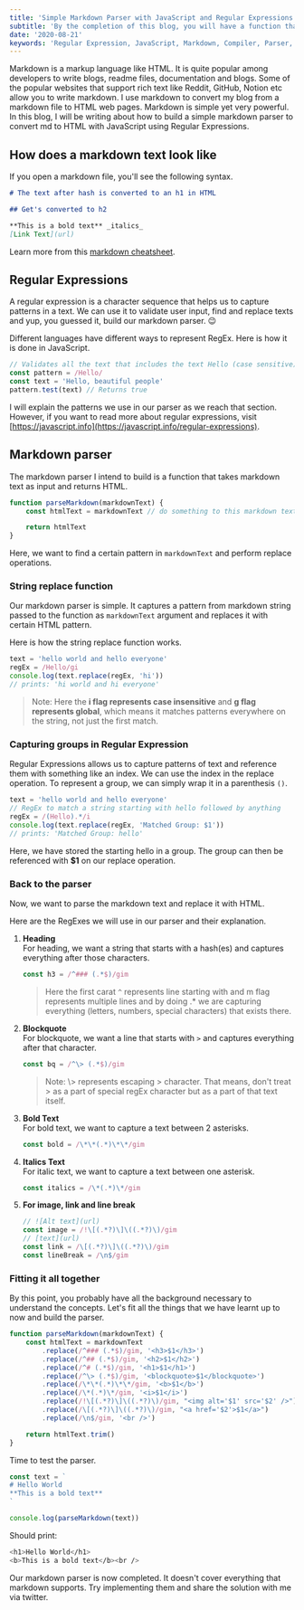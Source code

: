 ```yaml
---
title: 'Simple Markdown Parser with JavaScript and Regular Expressions'
subtitle: 'By the completion of this blog, you will have a function that takes in a markdown text and return a HTML text.'
date: '2020-08-21'
keywords: 'Regular Expression, JavaScript, Markdown, Compiler, Parser, RegEx'
---
```


Markdown is a markup language like HTML. It is quite popular among developers to write blogs, readme files, documentation and blogs. Some of the popular websites that support rich text like Reddit, GitHub, Notion etc allow you to write markdown. I use markdown to convert my blog from a markdown file to HTML web pages. Markdown is simple yet very powerful. In this blog, I will be writing about how to build a simple markdown parser to convert md to HTML with JavaScript using Regular Expressions.

## How does a markdown text look like

If you open a markdown file, you'll see the following syntax.

```md
# The text after hash is converted to an h1 in HTML

## Get's converted to h2

**This is a bold text** _italics_
[Link Text](url)
```

Learn more from this [markdown cheatsheet](https://github.com/adam-p/markdown-here/wiki/Markdown-Cheatsheet).

## Regular Expressions

A regular expression is a character sequence that helps us to capture patterns in a text. We can use it to validate user input, find and replace texts and yup, you guessed it, build our markdown parser. 😉

Different languages have different ways to represent RegEx. Here is how it is done in JavaScript.

```js
// Validates all the text that includes the text Hello (case sensitive)
const pattern = /Hello/
const text = 'Hello, beautiful people'
pattern.test(text) // Returns true
```

I will explain the patterns we use in our parser as we reach that section. However, if you want to read more about regular expressions, visit [https://javascript.info](https://javascript.info/regular-expressions).

## Markdown parser

The markdown parser I intend to build is a function that takes markdown text as input and returns HTML.

```js
function parseMarkdown(markdownText) {
	const htmlText = markdownText // do something to this markdown text

	return htmlText
}
```

Here, we want to find a certain pattern in `markdownText` and perform replace operations.

### String replace function

Our markdown parser is simple. It captures a pattern from markdown string passed to the function as `markdownText` argument and replaces it with certain HTML pattern.

Here is how the string replace function works.

```js
text = 'hello world and hello everyone'
regEx = /Hello/gi
console.log(text.replace(regEx, 'hi'))
// prints: 'hi world and hi everyone'
```

> Note: Here the **i flag represents case insensitive** and **g flag represents global**, which means it matches patterns everywhere on the string, not just the first match.

### Capturing groups in Regular Expression

Regular Expressions allows us to capture patterns of text and reference them with something like an index. We can use the index in the replace operation. To represent a group, we can simply wrap it in a parenthesis `()`.

```js
text = 'hello world and hello everyone'
// RegEx to match a string starting with hello followed by anything
regEx = /(Hello).*/i
console.log(text.replace(regEx, 'Matched Group: $1'))
// prints: 'Matched Group: hello'
```

Here, we have stored the starting hello in a group. The group can then be referenced with **\$1** on our replace operation.

### Back to the parser

Now, we want to parse the markdown text and replace it with HTML.

Here are the RegExes we will use in our parser and their explanation.

1. **Heading** <br/>
   For heading, we want a string that starts with a hash(es) and captures everything after those characters.

   ```js
   const h3 = /^### (.*$)/gim
   ```

   > Here the first carat `^` represents line starting with and m flag represents multiple lines and by doing .\* we are capturing everything (letters, numbers, special characters) that exists there.

2. **Blockquote** <br />
   For blockquote, we want a line that starts with `>` and captures everything after that character.

   ```js
   const bq = /^\> (.*$)/gim
   ```

   > Note: \\> represents escaping > character. That means, don't treat > as a part of special regEx character but as a part of that text itself.

3. **Bold Text** <br />
   For bold text, we want to capture a text between 2 asterisks.

   ```js
   const bold = /\*\*(.*)\*\*/gim
   ```

4. **Italics Text** <br />
   For italic text, we want to capture a text between one asterisk.

   ```js
   const italics = /\*(.*)\*/gim
   ```

5. **For image, link and line break** <br />
   ```js
   // ![Alt text](url)
   const image = /!\[(.*?)\]\((.*?)\)/gim
   // [text](url)
   const link = /\[(.*?)\]\((.*?)\)/gim
   const lineBreak = /\n$/gim
   ```

### Fitting it all together

By this point, you probably have all the background necessary to understand the concepts. Let's fit all the things that we have learnt up to now and build the parser.

```js
function parseMarkdown(markdownText) {
	const htmlText = markdownText
		.replace(/^### (.*$)/gim, '<h3>$1</h3>')
		.replace(/^## (.*$)/gim, '<h2>$1</h2>')
		.replace(/^# (.*$)/gim, '<h1>$1</h1>')
		.replace(/^\> (.*$)/gim, '<blockquote>$1</blockquote>')
		.replace(/\*\*(.*)\*\*/gim, '<b>$1</b>')
		.replace(/\*(.*)\*/gim, '<i>$1</i>')
		.replace(/!\[(.*?)\]\((.*?)\)/gim, "<img alt='$1' src='$2' />")
		.replace(/\[(.*?)\]\((.*?)\)/gim, "<a href='$2'>$1</a>")
		.replace(/\n$/gim, '<br />')

	return htmlText.trim()
}
```

Time to test the parser.

```js
const text = `
# Hello World
**This is a bold text**
`

console.log(parseMarkdown(text))
```

Should print:

```sh
<h1>Hello World</h1>
<b>This is a bold text</b><br />
```

Our markdown parser is now completed. It doesn't cover everything that markdown supports. Try implementing them and share the solution with me via twitter.
